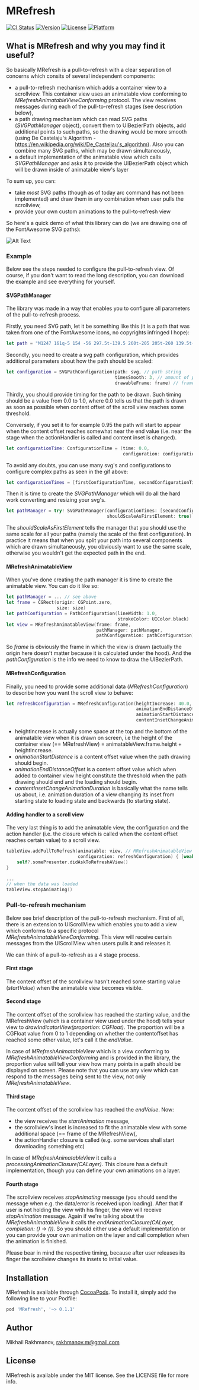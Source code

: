 # MRefresh

[![CI Status](https://img.shields.io/travis/Mikhail%20Rakhmanov/MRefresh.svg?style=flat)](https://travis-ci.org/Mikhail%20Rakhmanov/MRefresh)
[![Version](https://img.shields.io/cocoapods/v/MRefresh.svg?style=flat)](http://cocoapods.org/pods/MRefresh)
[![License](https://img.shields.io/cocoapods/l/MRefresh.svg?style=flat)](http://cocoapods.org/pods/MRefresh)
[![Platform](https://img.shields.io/cocoapods/p/MRefresh.svg?style=flat)](http://cocoapods.org/pods/MRefresh)

## What is MRefresh and why you may find it useful?

So basically MRefresh is a pull-to-refresh with a clear separation of concerns which consits of several independent components:
- a pull-to-refresh mechanism which adds a container view to a scrollview. This container view uses an animatable view conforming to *MRefreshAnimatableViewConforming* protocol. The view receives messages during each of the pull-to-refresh stages (see description below),
- a path drawing mechanism which can read SVG paths (*SVGPathManager* object), convert them to UIBezierPath objects, add additional points to such paths, so the drawing would be more smooth (using De Castelaju's Algorithm - https://en.wikipedia.org/wiki/De_Casteljau's_algorithm). Also you can combine many SVG paths, which may be drawn simultaneously,
- a default implementation of the animatable view which calls *SVGPathManager* and asks it to provide the UIBezierPath object which will be drawn inside of animatable view's layer

To sum up, you can:
- take *most* SVG paths (though as of today arc command has not been implemented) and draw them in any combination when user pulls the scrollview,
- provide your own custom animations to the pull-to-refresh view

So here's a quick demo of what this library can do (we are drawing one of the FontAwesome SVG paths):

![Alt Text](https://github.com/mcrakhman/FilesRepository/blob/master/pull-to-refresh.gif)

### Example

Below see the steps needed to configure the pull-to-refresh view. Of course, if you don't want to read the long description, you can download the example and see everything for yourself.

#### SVGPathManager

The library was made in a way that enables you to configure all parameters of the pull-to-refresh process.

Firstly, you need SVG path, let it be something like this (it is a path that was taken from one of the FontAwesome icons, no copyrights infringed I hope): 

```swift
let path = "M1247 161q-5 154 -56 297.5t-139.5 260t-205 205t-260 139.5t-297.5 56q-14 1 -23 -9q-10 -10 -10 -23v-128q0 -13 9 -22t22 -10q204 -7 378 -111.5t278.5 -278.5t111.5 -378q1 -13 10 -22t22 -9h128q13 0 23 10q11 9 9 23"
```
Secondly, you need to create a svg path configuration, which provides additional parameters about how the path should be scaled:

```swift
let configuration = SVGPathConfiguration(path: svg, // path string
                                         timesSmooth: 3, // amount of points = initialSvgPoints * 2 ^ 3
                                         drawableFrame: frame) // frame to which the svg should be resized
```

Thirdly, you should provide timing for the path to be drawn. Such timing should be a value from 0.0 to 1.0, where 0.0 tells us that the path is drawn as soon as possible when content offset of the scroll view reaches some threshold.

Conversely, if you set it to for example 0.95 the path will start to appear when the content offset reaches somewhat near the end value (i.e. near the stage when the actionHandler is called and content inset is changed).

```swift
let configurationTime: ConfigurationTime = (time: 0.0,
                                            configuration: configuration)
```
To avoid any doubts, you can use many svg's and configurations to configure complex paths as seen in the gif above:

```swift
let configurationTimes = [firstConfigurationTime, secondConfigurationTime]
```

Then it is time to create the *SVGPathManager* which will do all the hard work converting and resizing your svg's.

```swift
let pathManager = try! SVGPathManager(configurationTimes: [secondConfigurationTime, firstConfigurationTime],
                                      shouldScaleAsFirstElement: true)
```

The *shouldScaleAsFirstElement* tells the manager that you should use the same scale for all your paths (namely the scale of the first configuration). In practice it means that when you split your path into several components which are drawn simultaneously, you obviously want to use the same scale, otherwise you wouldn't get the expected path in the end.

#### MRefreshAnimatableView

When you've done creating the path manager it is time to create the animatable view. You can do it like so:
```swift
let pathManager = ... // see above
let frame = CGRect(origin: CGPoint.zero,
                   size: size)
let pathConfiguration = PathConfiguration(lineWidth: 1.0,
                                          strokeColor: UIColor.black)
let view = MRefreshAnimatableView(frame: frame,
                                  pathManager: pathManager,
                                  pathConfiguration: pathConfiguration)
```
So *frame* is obviously the frame in which the view is drawn (actually the origin here doesn't matter because it is calculated under the hood). And the *pathConfiguration* is the info we need to know to draw the UIBezierPath.

#### MRefreshConfiguration

Finally, you need to provide some additional data (*MRefreshConfiguration*) to describe how you want the scroll view to behave:

```swift
let refreshConfiguration = MRefreshConfiguration(heightIncrease: 40.0,
                                                 animationEndDistanceOffset: 30.0,
                                                 animationStartDistance: 30.0,
                                                 contentInsetChangeAnimationDuration: 0.2)
```

- heightIncrease is actually some space at the top and the bottom of the animatable view when it is drawn on screen, i.e the height of the container view (== MRefreshView) = animatableView.frame.height + heightIncrease. 
- *animationStartDistance* is a content offset value when the path drawing should begin.
- *animationEndDistanceOffset* is a content offset value which when added to container view height constitute the threshold when the path drawing should end and the loading should begin.
- *contentInsetChangeAnimationDuration* is basically what the name tells us about, i.e. animation duration of a view changing its inset from starting state to loading state and backwards (to starting state).

#### Adding handler to a scroll view 

The very last thing is to add the animatable view, the configuration and the action handler (i.e. the closure which is called when the content offset reaches certain value) to a scroll view.

```swift
tableView.addPullToRefresh(animatable: view, // MRefreshAnimatableView
                           configuration: refreshConfiguration) { [weak self] in // MRefreshConfiguration
    self?.somePresenter.didAskToRefreshAView()
}
        
...
// when the data was loaded
tableView.stopAnimating()
```

### Pull-to-refresh mechanism

Below see brief description of the pull-to-refresh mechanism. First of all, there is an extension to UIScrollView which enables you to add a view which conforms to a specific protocol *MRefreshAnimatableViewConforming*. This view will receive certain messages from the UIScrollView when users pulls it and releases it. 

We can think of a pull-to-refresh as a 4 stage process.

#### First stage

The content offset of the scrollview hasn't reached some starting value (*startValue*) when the animatable view becomes visible.

#### Second stage

The content offset of the scrollview has reached the starting value, and the MRefreshView (which is a container view used under the hood) tells your view to *drawIndicatorView(proportion: CGFloat)*. The proportion will be a CGFloat value from 0 to 1 depending on whether the contentoffset has reached some other value, let's call it the *endValue*.

In case of *MRefreshAnimatableView* which is a view conforming to  *MRefreshAnimatableViewConforming* and is provided in the library, the proportion value will tell your view how many points in a path should be displayed on screen. Please note that you can use any view which can respond to the messages being sent to the view, not only *MRefreshAnimatableView*.

#### Third stage

The content offset of the scrollview has reached the *endValue*. Now:
- the view receives the *startAnimation* message,
- the scrollview's inset is increased to fit the animatable view with some additional space (== frame of the MRefreshView(,
- the actionHandler closure is called (e.g. some services shall start downloading something etc)

In case of *MRefreshAnimatableView* it calls a *processingAnimationClosure(CALayer)*. This closure has a default implementation, though you can define your own animations on a layer.  

#### Fourth stage

The scrollview receives *stopAnimating* message (you should send the message when e.g. the data/error is received upon loading). After that if user is not holding the view with his finger, the view will receive *stopAnimation* message. Again if we're talking about the *MRefreshAnimatableView* it calls the *endAnimationClosure(CALayer, completion: () -> ())*. So you should either use a default implementation or you can provide your own animation on the layer and call completion when the animation is finished.

Please bear in mind the respective timing, because after user releases its finger the scrollview changes its insets to initial value.  

## Installation

MRefresh is available through [CocoaPods](http://cocoapods.org). To install
it, simply add the following line to your Podfile:

```ruby
pod 'MRefresh', '~> 0.1.1'
```
## Author

Mikhail Rakhmanov, rakhmanov.m@gmail.com

## License

MRefresh is available under the MIT license. See the LICENSE file for more info.
